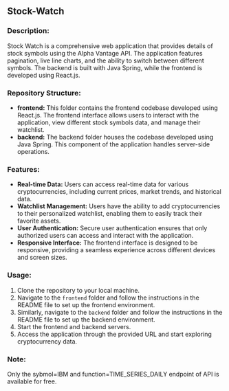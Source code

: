 ## Stock-Watch

### Description:
Stock Watch is a comprehensive web application that provides details of stock symbols using the Alpha Vantage API. The application features pagination, live line charts, and the ability to switch between different symbols. The backend is built with Java Spring, while the frontend is developed using React.js.

### Repository Structure:
- **frontend:** This folder contains the frontend codebase developed using React.js. The frontend interface allows users to interact with the application, view different stock symbols data, and manage their watchlist.
- **backend:** The backend folder houses the codebase developed using Java Spring. This component of the application handles server-side operations.

### Features:
- **Real-time Data:** Users can access real-time data for various cryptocurrencies, including current prices, market trends, and historical data.
- **Watchlist Management:** Users have the ability to add cryptocurrencies to their personalized watchlist, enabling them to easily track their favorite assets.
- **User Authentication:** Secure user authentication ensures that only authorized users can access and interact with the application.
- **Responsive Interface:** The frontend interface is designed to be responsive, providing a seamless experience across different devices and screen sizes.

### Usage:
1. Clone the repository to your local machine.
2. Navigate to the `frontend` folder and follow the instructions in the README file to set up the frontend environment.
3. Similarly, navigate to the `backend` folder and follow the instructions in the README file to set up the backend environment.
4. Start the frontend and backend servers.
5. Access the application through the provided URL and start exploring cryptocurrency data.

### Note:
Only the sybmol=IBM and function=TIME_SERIES_DAILY endpoint of API is available for free.
